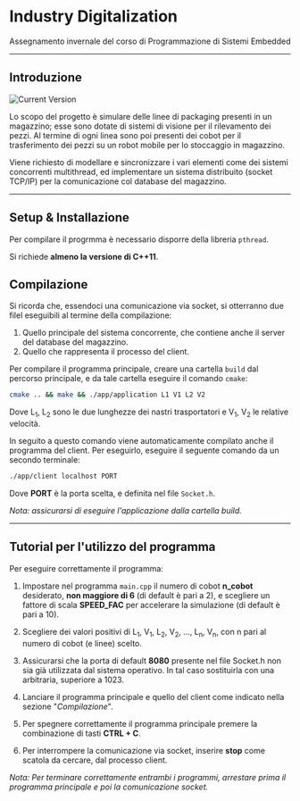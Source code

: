 
Industry Digitalization
============
Assegnamento invernale del corso di Programmazione di Sistemi Embedded


---
## Introduzione

![Current Version](https://img.shields.io/badge/version-1.0.0-green.svg)

Lo scopo del progetto è simulare delle linee di packaging presenti in un magazzino; esse sono dotate di sistemi di visione per il rilevamento dei pezzi. Al termine di ogni linea sono poi presenti dei cobot per il trasferimento dei pezzi su un robot mobile per lo stoccaggio in magazzino. 

Viene richiesto di modellare e sincronizzare i vari elementi come dei sistemi concorrenti multithread, ed
implementare un sistema distribuito (socket TCP/IP) per la comunicazione col database del magazzino.

---
## Setup & Installazione

Per compilare il progrmma è necessario disporre della libreria `pthread`.

Si richiede **almeno la versione di C++11**.

## Compilazione

Si ricorda che, essendoci una comunicazione via socket, si otterranno due filel eseguibili al termine della compilazione:

1) Quello principale del sistema concorrente, che contiene anche il server del database del magazzino.
2) Quello che rappresenta il processo del client.

Per compilare il programma principale, creare una cartella `build` dal percorso principale, e da tale cartella eseguire il comando `cmake`:

```bash
cmake .. && make && ./app/application L1 V1 L2 V2
```
Dove L<sub>1</sub>, L<sub>2</sub> sono le due lunghezze dei nastri trasportatori e V<sub>1</sub>, V<sub>2</sub> le relative velocità.

In seguito a questo comando viene automaticamente compilato anche il programma del client. Per eseguirlo, eseguire il seguente comando da un secondo terminale:

```bash
./app/client localhost PORT
```
Dove **PORT**  è la porta scelta, e definita nel file `Socket.h`.

*Nota: assicurarsi di eseguire l'applicazione dalla cartella build.*

---
## Tutorial per l'utilizzo del programma

Per eseguire correttamente il programma:

1) Impostare nel programma `main.cpp` il numero di cobot **n_cobot** desiderato, **non maggiore di 6** (di default è pari a 2), e scegliere un fattore di scala **SPEED_FAC** per accelerare la simulazione (di default è pari a 10).

2) Scegliere dei valori positivi di L<sub>1</sub>, V<sub>1</sub>, L<sub>2</sub>, V<sub>2</sub>, ..., L<sub>n</sub>, V<sub>n</sub>, con n pari al numero di cobot (e linee) scelto.

3) Assicurarsi che la porta di default **8080** presente nel file Socket.h non sia già utilizzata dal sistema operativo. In tal caso sostituirla con una arbitraria, superiore a 1023.

4) Lanciare il programma principale e quello del client come indicato nella sezione "*Compilazione*".

5) Per spegnere correttamente il programma principale premere la combinazione di tasti **CTRL + C**.

6) Per interrompere la comunicazione via socket, inserire **stop** come scatola da cercare, dal processo client.

*Nota: Per terminare correttamente entrambi i programmi, arrestare prima il programma principale e poi la comunicazione socket.*
